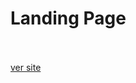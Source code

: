 <h1>Landing Page </h1>

<br>
<br>
<a href='https://rodolfo-desenvolve.github.io/landing_page/'>ver site</a>
<br>
<br>
